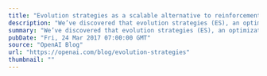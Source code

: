 ```yaml
---
title: "Evolution strategies as a scalable alternative to reinforcement learning"
description: "We’ve discovered that evolution strategies (ES), an optimization technique that’s been known for decades, rivals the performance of standard reinforcement learning (RL) techniques on modern RL benchmarks (e.g. Atari/MuJoCo), while overcoming many of RL’s inconveniences."
summary: "We’ve discovered that evolution strategies (ES), an optimization technique that’s been known for decades, rivals the performance of standard reinforcement learning (RL) techniques on modern RL benchmarks (e.g. Atari/MuJoCo), while overcoming many of RL’s inconveniences."
pubDate: "Fri, 24 Mar 2017 07:00:00 GMT"
source: "OpenAI Blog"
url: "https://openai.com/blog/evolution-strategies"
thumbnail: ""
---
```


